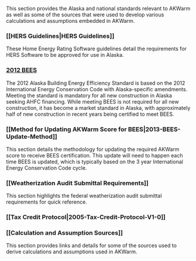 This section provides the Alaska and national standards relevant to AKWarm as well as some of the sources that were used to develop various calculations and assumptions embedded in AKWarm.  

### [[HERS Guidelines|HERS Guidelines]]
These Home Energy Rating Software guidelines detail the requirements for HERS Software to be approved for use in Alaska.  

### [2012 BEES](http://www.ahfc.us/files/5014/0328/1907/final_AK_Spec_Amendments_to_IECC_2012_061814.pdf)
The 2012 Alaska Building Energy Efficiency Standard is based on the 2012 International Energy Conservation Code with Alaska-specific amendments.  Meeting the standard is mandatory for all new construction in Alaska seeking AHFC financing. While meeting BEES is not required for all new construction, it has become a market standard in Alaska, with approximately half of new construction in recent years being certified to meet BEES.  

### [[Method for Updating AKWarm Score for BEES|2013-BEES-Update-Method]]
This section details the methodology for updating the required AKWarm score to receive BEES certification.  This update will need to happen each time BEES is updated, which is typically based on the 3 year International Energy Conservation Code cycle.  

### [[Weatherization Audit Submittal Requirements]]
This section highlights the federal weatherization audit submittal requirements for quick reference. 

### [[Tax Credit Protocol|2005-Tax-Credit-Protocol-V1-0]]

### [[Calculation and Assumption Sources]]
This section provides links and details for some of the sources used to derive calculations and assumptions used in AKWarm.  